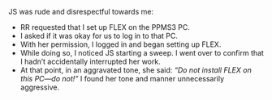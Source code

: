 JS was rude and disrespectful towards me:
- RR requested that I set up FLEX on the PPMS3 PC.
- I asked if it was okay for us to log in to that PC.
- With her permission, I logged in and began setting up FLEX.
- While doing so, I noticed JS starting a sweep. I went over to confirm that I hadn’t accidentally interrupted her work.
- At that point, in an aggravated tone, she said: _“Do not install FLEX on this PC—do not!”_ I found her tone and manner unnecessarily aggressive.